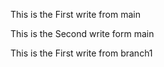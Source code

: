 This is the First write from main

This is the Second write form main

This is the First write from branch1
